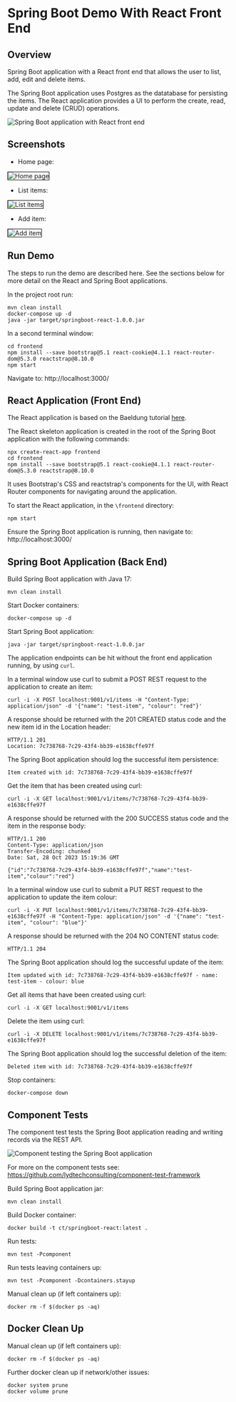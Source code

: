 # Spring Boot Demo With React Front End

## Overview

Spring Boot application with a React front end that allows the user to list, add, edit and delete items.

The Spring Boot application uses Postgres as the datatabase for persisting the items.  The React application provides a UI to perform the create, read, update and delete (CRUD) operations.

![Spring Boot application with React front end](resources/springboot-react.png)

## Screenshots

- Home page:

<img src= "resources/home-screenshot.png" alt="Home page" style="border: 1px solid black;">

- List items:

<img src= "resources/list-screenshot.png" alt="List items" style="border: 1px solid black;">

- Add item:

<img src= "resources/add-screenshot.png" alt="Add item" style="border: 1px solid black;">

## Run Demo

The steps to run the demo are described here.  See the sections below for more detail on the React and Spring Boot applications.

In the project root run:
```
mvn clean install
docker-compose up -d
java -jar target/springboot-react-1.0.0.jar
```

In a second terminal window:
```
cd frontend
npm install --save bootstrap@5.1 react-cookie@4.1.1 react-router-dom@5.3.0 reactstrap@8.10.0
npm start
```

Navigate to: http://localhost:3000/

## React Application (Front End)

The React application is based on the Baeldung tutorial [here](https://www.baeldung.com/spring-boot-react-crud).

The React skeleton application is created in the root of the Spring Boot application with the following commands:

```
npx create-react-app frontend
cd frontend
npm install --save bootstrap@5.1 react-cookie@4.1.1 react-router-dom@5.3.0 reactstrap@8.10.0
```

It uses Bootstrap's CSS and reactstrap's components for the UI, with React Router components for navigating around the application.

To start the React application, in the `\frontend` directory:

```
npm start
```

Ensure the Spring Boot application is running, then navigate to: http://localhost:3000/

## Spring Boot Application (Back End)

Build Spring Boot application with Java 17:
```
mvn clean install
```

Start Docker containers:
```
docker-compose up -d
```

Start Spring Boot application:
```
java -jar target/springboot-react-1.0.0.jar
```

The application endpoints can be hit without the front end application running, by using `curl`.

In a terminal window use curl to submit a POST REST request to the application to create an item:
```
curl -i -X POST localhost:9001/v1/items -H "Content-Type: application/json" -d '{"name": "test-item", "colour": "red"}'
```

A response should be returned with the 201 CREATED status code and the new item id in the Location header:
```
HTTP/1.1 201 
Location: 7c738768-7c29-43f4-bb39-e1638cffe97f
```

The Spring Boot application should log the successful item persistence:
```
Item created with id: 7c738768-7c29-43f4-bb39-e1638cffe97f
```

Get the item that has been created using curl:
```
curl -i -X GET localhost:9001/v1/items/7c738768-7c29-43f4-bb39-e1638cffe97f
```

A response should be returned with the 200 SUCCESS status code and the item in the response body:
```
HTTP/1.1 200 
Content-Type: application/json
Transfer-Encoding: chunked
Date: Sat, 28 Oct 2023 15:19:36 GMT

{"id":"7c738768-7c29-43f4-bb39-e1638cffe97f","name":"test-item","colour":"red"}
```

In a terminal window use curl to submit a PUT REST request to the application to update the item colour:
```
curl -i -X PUT localhost:9001/v1/items/7c738768-7c29-43f4-bb39-e1638cffe97f -H "Content-Type: application/json" -d '{"name": "test-item", "colour": "blue"}'
```

A response should be returned with the 204 NO CONTENT status code:
```
HTTP/1.1 204 
```

The Spring Boot application should log the successful update of the item:
```
Item updated with id: 7c738768-7c29-43f4-bb39-e1638cffe97f - name: test-item - colour: blue
```

Get all items that have been created using curl:
```
curl -i -X GET localhost:9001/v1/items
```

Delete the item using curl:
```
curl -i -X DELETE localhost:9001/v1/items/7c738768-7c29-43f4-bb39-e1638cffe97f
```

The Spring Boot application should log the successful deletion of the item:
```
Deleted item with id: 7c738768-7c29-43f4-bb39-e1638cffe97f
```

Stop containers:
```
docker-compose down
```

## Component Tests

The component test tests the Spring Boot application reading and writing records via the REST API.

![Component testing the Spring Boot application](resources/springboot-postgres-component-test.png)

For more on the component tests see: https://github.com/lydtechconsulting/component-test-framework

Build Spring Boot application jar:
```
mvn clean install
```

Build Docker container:
```
docker build -t ct/springboot-react:latest .
```

Run tests:
```
mvn test -Pcomponent
```

Run tests leaving containers up:
```
mvn test -Pcomponent -Dcontainers.stayup
```

Manual clean up (if left containers up):
```
docker rm -f $(docker ps -aq)
```

## Docker Clean Up

Manual clean up (if left containers up):
```
docker rm -f $(docker ps -aq)
```

Further docker clean up if network/other issues:
```
docker system prune
docker volume prune
```
